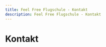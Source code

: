 ```yaml
---
title: Feel Free Flugschule - Kontakt
description: Feel Free Flugschule - Kontakt
---
```

# Kontakt
